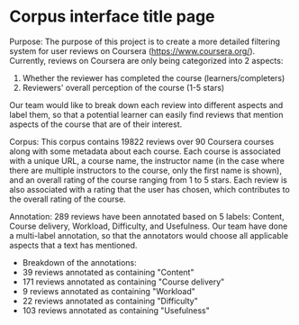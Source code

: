 # Corpus interface title page

Purpose:
The purpose of this project is to create a more detailed filtering system for user reviews on Coursera (https://www.coursera.org/). Currently, reviews on Coursera are only being categorized into 2 aspects: 
1. Whether the reviewer has completed the course (learners/completers)
2. Reviewers' overall perception of the course (1-5 stars)

Our team would like to break down each review into different aspects and label them, so that a potential learner can easily find reviews that mention aspects of the course that are of their interest.



Corpus:
This corpus contains 19822 reviews over 90 Coursera courses along with some metadata about each course. Each course is associated with a unique URL, a course name, the instructor name (in the case where there are multiple instructors to the course, only the first name is shown), and an overall rating of the course ranging from 1 to 5 stars. Each review is also associated with a rating that the user has chosen, which contributes to the overall rating of the course.


Annotation:
289 reviews have been annotated based on 5 labels: Content, Course delivery, Workload, Difficulty, and Usefulness. Our team have done a multi-label annotation, so that the annotators would choose all applicable aspects that a text has mentioned.
- Breakdown of the annotations:
- 39 reviews annotated as containing "Content"
- 171 reviews annotated as containing "Course delivery"
- 9 reviews annotated as containing "Workload"
- 22 reviews annotated as containing "Difficulty"
- 103 reviews annotated as containing "Usefulness"